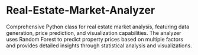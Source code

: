 # Real-Estate-Market-Analyzer
Comprehensive Python class for real estate market analysis, featuring data generation, price prediction, and visualization capabilities. The analyzer uses Random Forest to predict property prices based on multiple factors and provides detailed insights through statistical analysis and visualizations.
